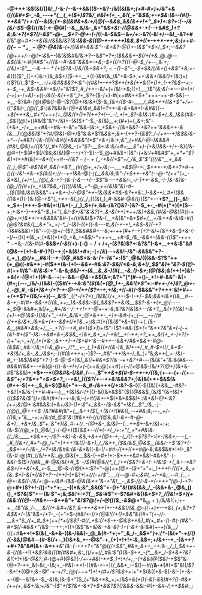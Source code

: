 __-@+*+:&$(&(/()&!_/-&-/--&-+&&(($-+&?-/&((&(&+;_(+#-#+)+/&"+_&((/(_&#+$-_-&_---+*(__(_+($+)$?&/_#&)+(+_-_&!(_+"&$&;+-+$&:(&--(#()-*+&&"(++:((--&(&;(*-$((&#&+&:+/_(_@(--&&$_&&(&++!+"_$+)+:$?+:(--/&(&/-$_$-@(/(/&(-*-@(#(--&__&/&-_&+"&$+_&!-/(@&&+-+(-_-+&#_$_)+?&;&:+?(*$?(/-&$"-@-__$+?-@+-(-_/((-&-$&$--&_+/+:_-&?(-&!+/--&!_-&?+#(__/&"_@+#+:-*&(&/(_&&&/&?_(&:__(&&-&((@-+-++++)&$_$+((+-++*-++;&;(++#-$()(--*_+_--@$?-@&)&-__(*+/((&#+&&:$"--&+&?-@()+-(&$"+$+/_$+;-*-&&?(@+++/-_-@_(+:&_&$-$-)&(&!&#&/&:+?--&_$"+?+;($&&&+-$(/+(+&_@_@--&$(/&:+:_#(#_#$"+/((&--#-&&"&&&*-*&;-$+((/+?(((*-@-$_/+--_&:+;(/&)+:$"__--&-+$-*(+($$?&-()&/(&+$&+$?_/--()-$$"-_-$+$&/(/&+()+&$"+*&;+-&_(((($"_((++)&:+)&_&$+/($-*+__+((-)&#(&_/&"+&-$+;+_+:&&+(&&()+(&:_)+)()$?(/(_$"_$--__-)+/&#&$&?+:&"_-_)(#&!+-+_+?_$+*(*&(++&((+()+_(-+?&$--+:-+-$_-+_&$-&&#-*&/_/+"&?$?_#_/++--&/+(+/&!-+&;((+!___)$"(_&;&(-*---#+)+!(-+)_+-/+_&)_-+((_-/&((-&*(*++$"_)+_$?_+($-/+)-#(++#&++$+"+++-++-#-$&(--+__-$?&#-_(@_(_@&_(/-@-($?(@+)&:&*($-*&_(&+/($-#-____/_#&*++((&+$"+/+*-$(($"_$&(-_(@((_$-)&?_&&(&*-_(@_+&!&#_&&!+?++-&-&+*&#+!-_&#&((_-___-+_$(++*&;_#+*(+++(+_@&/(*()+?(++?+!--_-(_+!+_$?-&_)&:_)_#_+_$+/_&_)&&(#&-_$&(_(_@(_+((#&($"&?+/&)+-(&($+"-$_-&(&)__+;(#+)+(_&+;&"-(+&+_-/+__++#&-+#&-+-&"+"&&-(&:+_+$&+-/_(&_+&&?-+&?_++"&*&&++-*&(&__)_)(@_$&)$"+?_#_/_@&)-@+/$"&:&+$?&_&&+;&*-_(++?-(_&$?_/-/+*--+)&$&/&-+*_--/+#&?_(-)&-(@(-&#_(_(+&&&&"(*$"+&+)&:+;&"_(+#&/-@-)&&&#(#&!_@&)+/((&"(/_#+?(@&_-(+"$?-__$+:&:&/+#+;__$"+)-(_+&/_)&_&-+/+-&)(/&-_@_#+!+$(#+$(/($&;&(&!(@--+/+?-$(--$_@+#&$+:(_&"-(+_&:_/+#&#$"+_+*+"$?&)+!+*+*_#(_&(+$-$&*(_(++#-*-/(&$?-(-+(_+$_-+&_((+$"+/_/&_$"$"(((/&"__+_&&((_)_@$"-#$?&#_&&(-+&?__(#(@+_+/+/&;--___+&$_@_-+:_$+*+-+/&*+?+#-+()((-/&!-*&-+$(&((+;(/--+*+!&&-@_(-)(__&&/&;&"-/+$+*-*&"(--@-*(++"(+_-&*&)_(+/+!__(@(_&-+?-)&-(-&--+(--$$"&---+&&/-_-/-)+*-&&_-)-)&-&)&-(@_/()(#+(+_+!&?&&_-(((((/&!&_+*-@_++/&)&"&)-#-_($(@&/&#_/&&&"++_+&+-)-/-@$"++-(&/&&+#&-&?+*&:_)-&&-+)_#+!($_&_(()&*()(-_)&:(@-+$"(_+*+-&(_)(/_/_(((&(_)_#-&&#-@&/(/(($"__+--+$?__((-_&!-+_$+-(*++-$-#&(+:(/&*(-_/_)_$+/+;&&-/&?()&?-)&?-$_+-_-#(+(*+)(*($__--+;+:&+-)-*++&"-$_)+"(_&/-$+/&"&:&?(+_&-&(++)+*++_/&)+&&;(#(&-@&!(#((-+(@+;+)&*+:++&&_&&"&#-)+/(#&&($+?&-(__+&(&"+&+$_#+/__+/&++&_-&/_&-#()(@$?&#&/(__&+"+_+)-*_)-(&)-((+((-&---#_&(-+-+!_+&$-*&)(*_-+?-)&#&&_&_)+)&"--((-@+/-($?_$&*&#&#_+--&;+-++(#_++-+(+?-*&/+*(&++&*-$+&-(--(/--()()+(&_+;(*&((*(+()_+&_-+&$_/-*++++__+#-$_/&_-&&+-(&&-(()$"-++$+*-$_+&;-/(&-#(#__-$&$_+(-&!_/+)-(-$()-/+/+_($-(&?&)$?+:&?&"(-&+__+*&:$"&#(@&-+(+!-&-#-)$?()-$+;(+&(&!+#+;-(+/_&_)--+*&*&!-/&"-_&_&$&"+?-(_+_)_@(/+__#&:(--*-((@_#&$+&-&-_(+-)&"+:_($"_@&/(((&&-$?$"++(+_@((-#&*+;-#($+*(&-(+!--_&&+-#&:&?-$&)(*&-&;&+(/_$$"&)+"&?-$(@-#_(+_+#(_&"-#_/&:&:+"-_&-&;_$&)-+-(&__&_&-)(#(__-&_()-&+;(@($&;&(_++(+)&!-+_&(+-(_@+!+((#-&___-_-+)+__-&&_--@&-+&_$(&+;&?+"(*(#-+()-_+!+#-&&"-&(+(#+;(---_/&/-/(&&(-(($_#(+-+&:&"($(&(+(@_)+-_&&!(*$"+:-#++-/+)$?_@+-(_-@_#_-&(+)&*-/+?-+-@-+(*+($?+*-*+;+!&;+!_/-#(/-$&&&"+?+++:&!+#+-+/+*$?_+((&/++_)(--_&!__$"_((*-/+?+)_/&!&)(/+_+--$-)-$+/-$_$&;&&+!&*((&__#--&-+;-#(#+-&&-*(/(&_++;_)&-&$&:-$(_&&$?++&/&__$$?-&-+(+_@(----+_$_@-&&#+;&$($_)+__#+/&--/-++!++-@_+-+_-&;&?&?_(&(&+-*-_(&+?__&(+?($($&)+:&(+)-+_@(&_$-)()&/+"_-+!+_&/&+_@+&++-_+)+-&#-)+_(--__-+((#(/++&/&*_/&+&+(*--&$+(_/+?&_+;(*&:_#(*((&($"+&-#()-+(_(&-&__(#&#+&&;+/__-_+?()--+#_#+)($+)_)+/$"-)$?+*_#&:($+(+"&*+?&"&*(-(-+(&!-#+($"-)&:-+&#_+&_+;&$&_+)&*_&+_+/-*&!__+!-*+;+?_++_&!(+_+-)+?(+()+"+;-_+/(_(*(*&-_&+-+)-*($+#+:&--#++-_-&&_+/_#&+&&_+-#_@-(&$&:_#&:-)&;+(-&_@+-_/(*__+-_(_)+&((+/(&-)&_&!+-+/_#_#-$+!(/_&+$-*&!&/+_&-_&_/&$+;-)(#(&+++*+;-)$?--_#&"-*+!&*-/_&_(+"&;&++(_+-/&(-#_+-)&$_)&#$"+?-)-$-@-$+)&)_&(/+#&*$?(&-_-+_+&?+#---(_&(_&"+"&:&_(#&*---#_&&#(&&_+--+&*(@-(()_-&-+!+/+(-_(++_&;_@(++#($+$(_-/(+_@&$-/&/+?(@+/(&+&-#$"&&&)+;__+$+--*(@&#&-(/&#_/---_$"_++&+$(#-$-++-+/((&;_(+-+-(+-/(+--&_$"+;+?&*+"+$+$+?_--+&!_)(($?(+--+*+*&!&&&?+;_)&)&(+*+$&$(&(#++-$(++;_$_&+$(@&(+"+--&_#-/&+++(/+:&?-$-__(((-$((&)(+&&__-#&?-+&?(*&/&-(++#-#+--)__+(&)&/-/+(()-&((&*&$$"($(_(@&_&$_(&/$"(&+!&)+(((_$$?&/$"()+/&#(#+!_+-+_-&;&;_-_(+#()&+_-+$(+&+&$&!+:_)&*&)-@+:&?(++;&)_@+:&#&&&:(+&*+/&)_-()+:$"+_&&--($-&&"+!&(__$"_/&_-)-((@()_@+++$-)&?_#&#(*&"+_(__&++($(_+(&/+!(#&((_--+#&;&;---_+/-(()&;+"&__-+:+/&:(#_@$"&:(#&*+!_-(/(*_/(@&;&)_-&+-#-@-&+)__+&+)&_$"+_&"+)(&_#-+(/_-(@+&-_&/&)--(__++$+*-&+/&)+:+:(&-$(/(@_+()_@&(_)-/-@+)($(*&$+--((*(-+(_/+:+"(_+*+#&!&:(/_/&;____+$&++;-/$?-+&)-&-&&;+&++(@+-+;-(_/((-+$?$?+:(+-)&&+;---(_-_#_((&+/_#+*-@_/+"+)+++?&(()-&+)_/_/&*+_($&/&$_@&$__(&&/-+$"&?+(-_&$_+_-+/-/&-_/+?+!&/&*_#&:(&-&_+&((-&-(/+#_#-/(*+!(++#_@_-&;&_&$&#+!+!-_&"(&-#-@(#(_(/&/+*&:_@_@&(+__$&-(-+#+!+:-$+*-*&#+&&!-#&+&"-(-&&/-$($+/(#&__#-@&/&(+#_$-*-/_$(#(@&/(*_(_)+*($&?+&+!_-+!&!_$-+(_&+-*&?&$+/++&(+_&_+*-$___@-&-/(@(*+:$?+"-@(+_+(@+-($+"+"+:_)+++!-((((*_&_+(&_$+)-&(*+*(/&?+?--(++)_-(+&?+!_+(/(-+/$"___/(--@-#+;&#(_+/-*&;_--#_(__-@+-&$((-/&/+:_@_-+/&#-(&$-@&(&*+"&-+"&!__-_&$-/(/-&-*(-+++"(@-)-_+?-@__+#+)$?+!-/()-*+*+;__-((*&;&"_$&($"+-()+"&!(#&(&&_/_-(&&+&-_@&_()()_+$?&)$"+--(&:$"+;&;_$&!+:+?(__$&:_#$"+-$?&#+&()&_+$+?_/()&!+$+)(+(&&:(((@--(#&*_--_-$++&"+"&!$?_@_(+(-@()($_-&$_@+*__&$_@+)_)($&/&!(*+;+-+__($"(&_/-___&/(/+:&#+/&?_&-+++&*+(+--*&&(/(&_@-((-+)+--+&(_(+;&?+?&$&+(*-(&"&$+/+?-_-(+"+$-*(#&!+-(/+_(@&!_(_/_+()+&&"&((#+"(+-/_/-__&+"_$_/(+_#_$+*(++_(*+_(/_$$?-#(/_+&:(/+$-*-@&$+*&)_#(+_#+-()-#(-(#&"-#+$(/-#&&+"(_&$---++;+((+(&$"&+&)&-+*&*_-&)-)+(-&+-&:&#_(+-+)_(&__)_(((+#__&++!+$(&(_-&+&-((&-/&&(-_@_&(#-*+;+"_&_/-_&$+"_)+:(*-_(&(*+"-*_+(/()(_(-&&_)_@&#--(#-$(/+-_)()&*&_+--@&"-+_(+(+!+!+:&_&$+;+/&+--+_-)&++?+#+?&"&#(&+-&*++__&"_(&-(-+++?+"&"_@(*(/+$$"_#&*_&++_++:&-_/_)_$&_++-&-_(/(&-*+!(+&_$?&&(((#(#&#+;&:_((/++(/_#&:$"()(&-$++_-(*__&+_/-$+&+?&?&!_(+!+)&*-@&?_#-*(@+#(@&?(-_/+-+#&!-*+$_)+!+/+;_-(+&&(@($&)-_+$$"&:(@+?-++_&(-&(_-(&;+_-#&(-++!-)(#&-+-+)(/_&&+_--$()-_-#((___&-+(__#(+$"&!(/$?-&+!+((@+;&$-@$"-+-_+/$?_-(@(--$+*_)+!+*(#+/$?&$+*+:+"+$(&((+&-$(-&!-(+-&-_+_-(@-$-$&?&+-$_-&)&;(&-$+"($_(+"&&+*&_+;+/&$+*&$(*($_)(_-&(-&*&!_#+?()-#&*(_+*+(+_&&+!&;+/&"-)$"+($?&+-*&_+?+$+&&?$?()&&&_-&&:-#(+-&_#-/_)_++$&#_:_:

